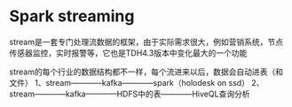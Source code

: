# Spark streaming

stream是一套专门处理流数据的框架，由于实际需求很大，例如营销系统，节点传感器监控，实时报警等，它也是TDH4.3版本中变化最大的一个功能

stream的每个行业的数据结构都不一样，每个流进来以后，数据会自动进表（和文件）
1、stream————kafka————spark（holodesk on ssd）
2、stream————kafka————HDFS中的表————HiveQL查询分析